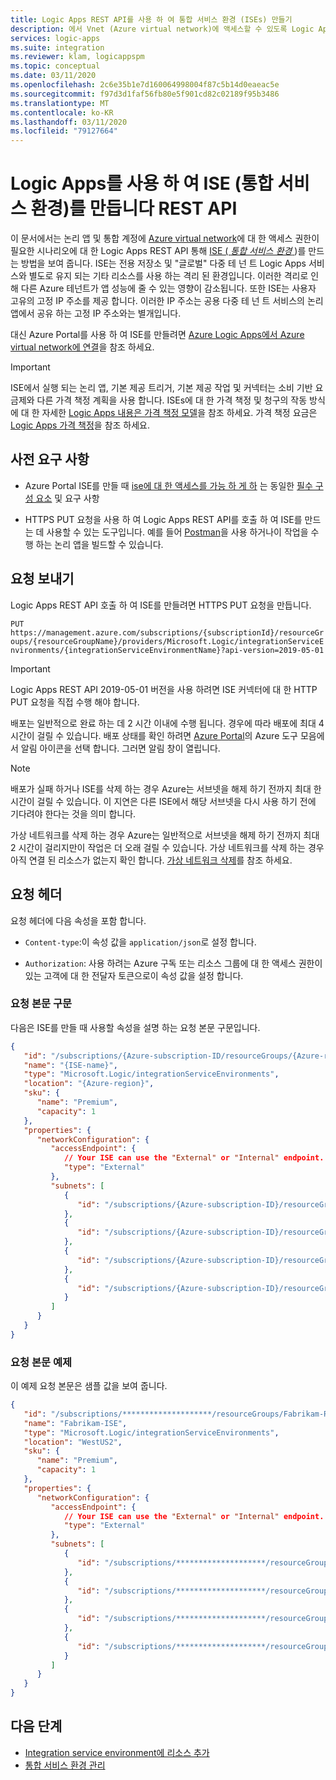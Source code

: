 ```yaml
---
title: Logic Apps REST API를 사용 하 여 통합 서비스 환경 (ISEs) 만들기
description: 에서 Vnet (Azure virtual network)에 액세스할 수 있도록 Logic Apps REST API를 사용 하 여 ISE (통합 서비스 환경)를 만듭니다 Azure Logic Apps
services: logic-apps
ms.suite: integration
ms.reviewer: klam, logicappspm
ms.topic: conceptual
ms.date: 03/11/2020
ms.openlocfilehash: 2c6e35b1e7d160064998004f87c5b14d0eaeac5e
ms.sourcegitcommit: f97d3d1faf56fb80e5f901cd82c02189f95b3486
ms.translationtype: MT
ms.contentlocale: ko-KR
ms.lasthandoff: 03/11/2020
ms.locfileid: "79127664"
---
```

# <a name="create-an-integration-service-environment-ise-by-using-the-logic-apps-rest-api"></a>Logic Apps를 사용 하 여 ISE (통합 서비스 환경)를 만듭니다 REST API

이 문서에서는 논리 앱 및 통합 계정에 [Azure virtual network](../virtual-network/virtual-networks-overview.md)에 대 한 액세스 권한이 필요한 시나리오에 대 한 Logic Apps REST API 통해 [ISE ( *통합 서비스 환경* ](../logic-apps/connect-virtual-network-vnet-isolated-environment-overview.md) )를 만드는 방법을 보여 줍니다. ISE는 전용 저장소 및 "글로벌" 다중 테 넌 트 Logic Apps 서비스와 별도로 유지 되는 기타 리소스를 사용 하는 격리 된 환경입니다. 이러한 격리로 인해 다른 Azure 테넌트가 앱 성능에 줄 수 있는 영향이 감소됩니다. 또한 ISE는 사용자 고유의 고정 IP 주소를 제공 합니다. 이러한 IP 주소는 공용 다중 테 넌 트 서비스의 논리 앱에서 공유 하는 고정 IP 주소와는 별개입니다.

대신 Azure Portal를 사용 하 여 ISE를 만들려면 [Azure Logic Apps에서 Azure virtual network에 연결](../logic-apps/connect-virtual-network-vnet-isolated-environment.md)을 참조 하세요.

> [!IMPORTANT]
> ISE에서 실행 되는 논리 앱, 기본 제공 트리거, 기본 제공 작업 및 커넥터는 소비 기반 요금제와 다른 가격 책정 계획을 사용 합니다. ISEs에 대 한 가격 책정 및 청구의 작동 방식에 대 한 자세한 [Logic Apps 내용은 가격 책정 모델](../logic-apps/logic-apps-pricing.md#fixed-pricing)을 참조 하세요. 가격 책정 요금은 [Logic Apps 가격 책정](../logic-apps/logic-apps-pricing.md)을 참조 하세요.

## <a name="prerequisites"></a>사전 요구 사항

* Azure Portal ISE를 만들 때 [ise에 대 한 액세스를 가능 하 게 하](../logic-apps/connect-virtual-network-vnet-isolated-environment.md#enable-access) 는 동일한 [필수 구성 요소](../logic-apps/connect-virtual-network-vnet-isolated-environment.md#prerequisites) 및 요구 사항

* HTTPS PUT 요청을 사용 하 여 Logic Apps REST API를 호출 하 여 ISE를 만드는 데 사용할 수 있는 도구입니다. 예를 들어 [Postman](https://www.getpostman.com/downloads/)을 사용 하거나이 작업을 수행 하는 논리 앱을 빌드할 수 있습니다.

## <a name="send-the-request"></a>요청 보내기

Logic Apps REST API 호출 하 여 ISE를 만들려면 HTTPS PUT 요청을 만듭니다.

`PUT https://management.azure.com/subscriptions/{subscriptionId}/resourceGroups/{resourceGroupName}/providers/Microsoft.Logic/integrationServiceEnvironments/{integrationServiceEnvironmentName}?api-version=2019-05-01`

> [!IMPORTANT]
> Logic Apps REST API 2019-05-01 버전을 사용 하려면 ISE 커넥터에 대 한 HTTP PUT 요청을 직접 수행 해야 합니다.

배포는 일반적으로 완료 하는 데 2 시간 이내에 수행 됩니다. 경우에 따라 배포에 최대 4 시간이 걸릴 수 있습니다. 배포 상태를 확인 하려면 [Azure Portal](https://portal.azure.com)의 Azure 도구 모음에서 알림 아이콘을 선택 합니다. 그러면 알림 창이 열립니다.

> [!NOTE]
> 배포가 실패 하거나 ISE를 삭제 하는 경우 Azure는 서브넷을 해제 하기 전까지 최대 한 시간이 걸릴 수 있습니다. 이 지연은 다른 ISE에서 해당 서브넷을 다시 사용 하기 전에 기다려야 한다는 것을 의미 합니다.
>
> 가상 네트워크를 삭제 하는 경우 Azure는 일반적으로 서브넷을 해제 하기 전까지 최대 2 시간이 걸리지만이 작업은 더 오래 걸릴 수 있습니다. 
> 가상 네트워크를 삭제 하는 경우 아직 연결 된 리소스가 없는지 확인 합니다. 
> [가상 네트워크 삭제](../virtual-network/manage-virtual-network.md#delete-a-virtual-network)를 참조 하세요.

## <a name="request-header"></a>요청 헤더

요청 헤더에 다음 속성을 포함 합니다.

* `Content-type`:이 속성 값을 `application/json`로 설정 합니다.

* `Authorization`: 사용 하려는 Azure 구독 또는 리소스 그룹에 대 한 액세스 권한이 있는 고객에 대 한 전달자 토큰으로이 속성 값을 설정 합니다.

### <a name="request-body-syntax"></a>요청 본문 구문

다음은 ISE를 만들 때 사용할 속성을 설명 하는 요청 본문 구문입니다.

```json
{
   "id": "/subscriptions/{Azure-subscription-ID/resourceGroups/{Azure-resource-group}/providers/Microsoft.Logic/integrationServiceEnvironments/{ISE-name}",
   "name": "{ISE-name}",
   "type": "Microsoft.Logic/integrationServiceEnvironments",
   "location": "{Azure-region}",
   "sku": {
      "name": "Premium",
      "capacity": 1
   },
   "properties": {
      "networkConfiguration": {
         "accessEndpoint": {
            // Your ISE can use the "External" or "Internal" endpoint. This example uses "External".
            "type": "External"
         },
         "subnets": [
            {
               "id": "/subscriptions/{Azure-subscription-ID}/resourceGroups/{Azure-resource-group}/providers/Microsoft.Network/virtualNetworks/{virtual-network-name}/subnets/{subnet-1}",
            },
            {
               "id": "/subscriptions/{Azure-subscription-ID}/resourceGroups/{Azure-resource-group}/providers/Microsoft.Network/virtualNetworks/{virtual-network-name}/subnets/{subnet-2}",
            },
            {
               "id": "/subscriptions/{Azure-subscription-ID}/resourceGroups/{Azure-resource-group}/providers/Microsoft.Network/virtualNetworks/{virtual-network-name}/subnets/{subnet-3}",
            },
            {
               "id": "/subscriptions/{Azure-subscription-ID}/resourceGroups/{Azure-resource-group}/providers/Microsoft.Network/virtualNetworks/{virtual-network-name}/subnets/{subnet-4}",
            }
         ]
      }
   }
}
```

### <a name="request-body-example"></a>요청 본문 예제

이 예제 요청 본문은 샘플 값을 보여 줍니다.

```json
{
   "id": "/subscriptions/********************/resourceGroups/Fabrikam-RG/providers/Microsoft.Logic/integrationServiceEnvironments/Fabrikam-ISE",
   "name": "Fabrikam-ISE",
   "type": "Microsoft.Logic/integrationServiceEnvironments",
   "location": "WestUS2",
   "sku": {
      "name": "Premium",
      "capacity": 1
   },
   "properties": {
      "networkConfiguration": {
         "accessEndpoint": {
            // Your ISE can use the "External" or "Internal" endpoint. This example uses "External".
            "type": "External"
         },
         "subnets": [
            {
               "id": "/subscriptions/********************/resourceGroups/Fabrikam-RG/providers/Microsoft.Network/virtualNetworks/Fabrikam-VNET/subnets/subnet-1",
            },
            {
               "id": "/subscriptions/********************/resourceGroups/Fabrikam-RG/providers/Microsoft.Network/virtualNetworks/Fabrikam-VNET/subnets/subnet-2",
            },
            {
               "id": "/subscriptions/********************/resourceGroups/Fabrikam-RG/providers/Microsoft.Network/virtualNetworks/Fabrikam-VNET/subnets/subnet-3",
            },
            {
               "id": "/subscriptions/********************/resourceGroups/Fabrikam-RG/providers/Microsoft.Network/virtualNetworks/Fabrikam-VNET/subnets/subnet-4",
            }
         ]
      }
   }
}
```

## <a name="next-steps"></a>다음 단계

* [Integration service environment에 리소스 추가](../logic-apps/add-artifacts-integration-service-environment-ise.md)
* [통합 서비스 환경 관리](../logic-apps/ise-manage-integration-service-environment.md#check-network-health)

